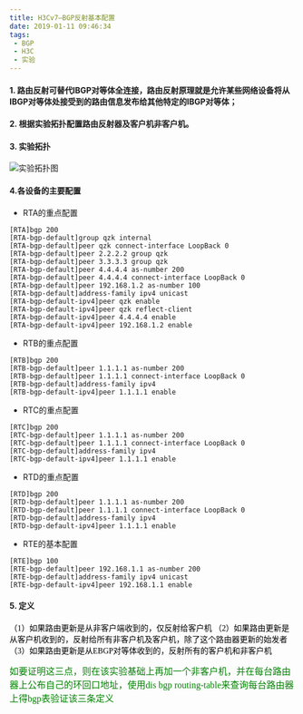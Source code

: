 ```yaml
---
title: H3Cv7—BGP反射基本配置
date: 2019-01-11 09:46:34
tags:
 - BGP
 - H3C
 - 实验
---
```


#### 1.	路由反射可替代IBGP对等体全连接，路由反射原理就是允许某些网络设备将从IBGP对等体处接受到的路由信息发布给其他特定的IBGP对等体；
#### 2.	根据实验拓扑配置路由反射器及客户机非客户机。
#### 3. 实验拓扑
![实验拓扑图](/images/bgpFS.jpg)

<!--more-->

#### 4.各设备的主要配置
- RTA的重点配置

```
[RTA]bgp 200
[RTA-bgp-default]group qzk internal 
[RTA-bgp-default]peer qzk connect-interface LoopBack 0
[RTA-bgp-default]peer 2.2.2.2 group qzk
[RTA-bgp-default]peer 3.3.3.3 group qzk
[RTA-bgp-default]peer 4.4.4.4 as-number 200
[RTA-bgp-default]peer 4.4.4.4 connect-interface LoopBack 0
[RTA-bgp-default]peer 192.168.1.2 as-number 100
[RTA-bgp-default]address-family ipv4 unicast 
[RTA-bgp-default-ipv4]peer qzk enable 
[RTA-bgp-default-ipv4]peer qzk reflect-client 
[RTA-bgp-default-ipv4]peer 4.4.4.4 enable 
[RTA-bgp-default-ipv4]peer 192.168.1.2 enable

```

- RTB的重点配置

```
[RTB]bgp 200
[RTB-bgp-default]peer 1.1.1.1 as-number 200
[RTB-bgp-default]peer 1.1.1.1 connect-interface LoopBack 0
[RTB-bgp-default]address-family ipv4
[RTB-bgp-default-ipv4]peer 1.1.1.1 enable

```

- RTC的重点配置

```
[RTC]bgp 200
[RTC-bgp-default]peer 1.1.1.1 as-number 200
[RTC-bgp-default]peer 1.1.1.1 connect-interface LoopBack 0
[RTC-bgp-default]address-family ipv4
[RTC-bgp-default-ipv4]peer 1.1.1.1 enable

```
- RTD的重点配置

```
[RTD]bgp 200
[RTD-bgp-default]peer 1.1.1.1 as-number 200
[RTD-bgp-default]peer 1.1.1.1 connect-interface LoopBack 0
[RTD-bgp-default]address-family ipv4
[RTD-bgp-default-ipv4]peer 1.1.1.1 enable

```
- RTE的基本配置

```
[RTE]bgp 100
[RTE-bgp-default]peer 192.168.1.1 as-number 200
[RTE-bgp-default]address-family ipv4 unicast 
[RTE-bgp-default-ipv4]peer 192.168.1.1 enable

```

#### 5. 定义
<font face="微软雅黑" color=black>（1）如果路由更新是从非客户端收到的，仅反射给客户机
（2）如果路由更新是从客户机收到的，反射给所有非客户机及客户机，除了这个路由器更新的始发者
（3）如果路由更新是从EBGP对等体收到的，反射所有的客户机和非客户机</fout>

<font face="微软雅黑" color=green size=3> 如要证明这三点，则在该实验基础上再加一个非客户机，并在每台路由器上公布自己的环回口地址，使用dis bgp routing-table来查询每台路由器上得bgp表验证该三条定义 </font>
